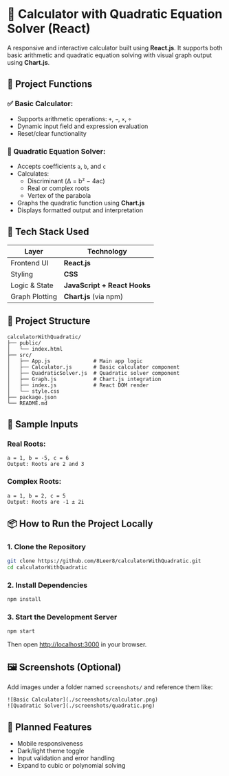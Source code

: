 # 🧮 Calculator with Quadratic Equation Solver (React)

A responsive and interactive calculator built using **React.js**. It supports both basic arithmetic and quadratic equation solving with visual graph output using **Chart.js**.

## 🚀 Project Functions

### ✅ Basic Calculator:
- Supports arithmetic operations: `+`, `−`, `×`, `÷`
- Dynamic input field and expression evaluation
- Reset/clear functionality

### 📐 Quadratic Equation Solver:
- Accepts coefficients `a`, `b`, and `c`
- Calculates:
  - Discriminant (Δ = b² − 4ac)
  - Real or complex roots
  - Vertex of the parabola
- Graphs the quadratic function using **Chart.js**
- Displays formatted output and interpretation

## 🧰 Tech Stack Used

| Layer         | Technology         |
|---------------|--------------------|
| Frontend UI   | **React.js**       |
| Styling       | **CSS**            |
| Logic & State | **JavaScript + React Hooks** |
| Graph Plotting| **Chart.js** (via npm) |

## 📁 Project Structure

```
calculatorWithQuadratic/
├── public/
│   └── index.html
├── src/
│   ├── App.js              # Main app logic
│   ├── Calculator.js       # Basic calculator component
│   ├── QuadraticSolver.js  # Quadratic solver component
│   ├── Graph.js            # Chart.js integration
│   ├── index.js            # React DOM render
│   └── style.css
├── package.json
└── README.md
```

## 🧪 Sample Inputs

### Real Roots:
```
a = 1, b = -5, c = 6
Output: Roots are 2 and 3
```

### Complex Roots:
```
a = 1, b = 2, c = 5
Output: Roots are -1 ± 2i
```

## 📦 How to Run the Project Locally

### 1. Clone the Repository

```bash
git clone https://github.com/8Leer8/calculatorWithQuadratic.git
cd calculatorWithQuadratic
```

### 2. Install Dependencies

```bash
npm install
```

### 3. Start the Development Server

```bash
npm start
```

Then open [http://localhost:3000](http://localhost:3000) in your browser.

## 🖼️ Screenshots (Optional)

Add images under a folder named `screenshots/` and reference them like:

```
![Basic Calculator](./screenshots/calculator.png)
![Quadratic Solver](./screenshots/quadratic.png)
```

## 🔧 Planned Features

- Mobile responsiveness
- Dark/light theme toggle
- Input validation and error handling
- Expand to cubic or polynomial solving
